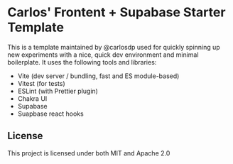 # Carlos' Frontent + Supabase Starter Template
This is a template maintained by @carlosdp used for quickly spinning up new experiments with a nice, quick dev environment and minimal boilerplate. It uses the following tools and libraries:

- Vite (dev server / bundling, fast and ES module-based)
- Vitest (for tests)
- ESLint (with Prettier plugin)
- Chakra UI
- Supabase
- Suapbase react hooks

## License
This project is licensed under both MIT and Apache 2.0
